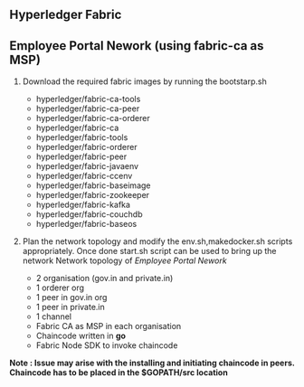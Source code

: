 ## Hyperledger Fabric 
## Employee Portal Nework (using fabric-ca as MSP)

1. Download the required fabric images by running the bootstarp.sh
    -   hyperledger/fabric-ca-tools
    -   hyperledger/fabric-ca-peer
    -   hyperledger/fabric-ca-orderer
    -   hyperledger/fabric-ca
    -   hyperledger/fabric-tools
    -   hyperledger/fabric-orderer
    -   hyperledger/fabric-peer 
    -   hyperledger/fabric-javaenv
    -   hyperledger/fabric-ccenv
    -   hyperledger/fabric-baseimage
    -   hyperledger/fabric-zookeeper
    -   hyperledger/fabric-kafka
    -   hyperledger/fabric-couchdb
    -   hyperledger/fabric-baseos

2.  Plan the network topology and modify the env.sh,makedocker.sh scripts appropriately. Once done start.sh     script can be used to bring up the network
    Network topology of *Employee Portal Nework*
    -   2 organisation (gov.in and private.in)
    -   1 orderer org
    -   1 peer in gov.in org
    -   1 peer in private.in
    -   1 channel
    -   Fabric CA as MSP in each organisation
    -   Chaincode written in **go**
    -   Fabric Node SDK to invoke chaincode

**Note : Issue may arise with the installing and initiating chaincode in peers. Chaincode has to be placed in the $GOPATH/src location**
  

